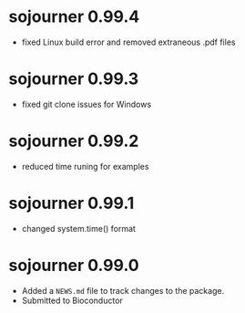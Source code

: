 # sojourner 0.99.4

* fixed Linux build error and removed extraneous .pdf files

# sojourner 0.99.3

* fixed git clone issues for Windows


# sojourner 0.99.2

* reduced time runing for examples

# sojourner 0.99.1

* changed system.time() format

# sojourner 0.99.0

* Added a `NEWS.md` file to track changes to the package.
* Submitted to Bioconductor


